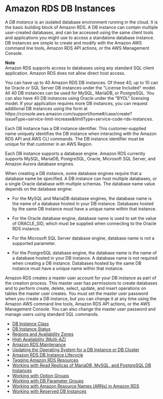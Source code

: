 # Amazon RDS DB Instances<a name="Overview.DBInstance"></a>

A *DB instance* is an isolated database environment running in the cloud\. It is the basic building block of Amazon RDS\. A DB instance can contain multiple user\-created databases, and can be accessed using the same client tools and applications you might use to access a standalone database instance\. DB instances are simple to create and modify with the Amazon AWS command line tools, Amazon RDS API actions, or the AWS Management Console\. 

**Note**  
Amazon RDS supports access to databases using any standard SQL client application\. Amazon RDS does not allow direct host access\. 

You can have up to 40 Amazon RDS DB instances\. Of these 40, up to 10 can be Oracle or SQL Server DB instances under the "License Included" model\. All 40 DB instances can be used for MySQL, MariaDB, or PostgreSQL\. You can also have 40 DB instances using Oracle under the "BYOL" licensing model\. If your application requires more DB instances, you can request additional DB instances using the form at https://console\.aws\.amazon\.com/support/home\#/case/create?issueType=service\-limit\-increase&limitType=service\-code\-rds\-instances\. 

Each DB instance has a DB instance identifier\. This customer\-supplied name uniquely identifies the DB instance when interacting with the Amazon RDS API and AWS CLI commands\. The DB instance identifier must be unique for that customer in an AWS Region\. 

Each DB instance supports a database engine\. Amazon RDS currently supports MySQL, MariaDB, PostgreSQL, Oracle, Microsoft SQL Server, and Amazon Aurora database engines\. 

When creating a DB instance, some database engines require that a database name be specified\. A DB instance can host multiple databases, or a single Oracle database with multiple schemas\. The database name value depends on the database engine: 

+ For the MySQL and MariaDB database engines, the database name is the name of a database hosted in your DB instance\. Databases hosted by the same DB instance must have a unique name within that instance\. 

+ For the Oracle database engine, database name is used to set the value of ORACLE\_SID, which must be supplied when connecting to the Oracle RDS instance\. 

+ For the Microsoft SQL Server database engine, database name is not a supported parameter\.

+ For the PostgreSQL database engine, the database name is the name of a database hosted in your DB instance\. A database name is not required when creating a DB instance\. Databases hosted by the same DB instance must have a unique name within that instance\.

Amazon RDS creates a master user account for your DB instance as part of the creation process\. This master user has permissions to create databases and to perform create, delete, select, update, and insert operations on tables the master user creates\. You must set the master user password when you create a DB instance, but you can change it at any time using the Amazon AWS command line tools, Amazon RDS API actions, or the AWS Management Console\. You can also change the master user password and manage users using standard SQL commands\. 


+ [DB Instance Class](Concepts.DBInstanceClass.md)
+ [DB Instance Status](Overview.DBInstance.Status.md)
+ [Regions and Availability Zones](Concepts.RegionsAndAvailabilityZones.md)
+ [High Availability \(Multi\-AZ\)](Concepts.MultiAZ.md)
+ [Amazon RDS Maintenance](USER_UpgradeDBInstance.Maintenance.md)
+ [Updating the Operating System for a DB Instance or DB Cluster](USER_UpgradeDBInstance.OSUpgrades.md)
+ [Amazon RDS DB Instance Lifecycle](CHAP_CommonTasks.md)
+ [Tagging Amazon RDS Resources](USER_Tagging.md)
+ [Working with Read Replicas of MariaDB, MySQL, and PostgreSQL DB Instances](USER_ReadRepl.md)
+ [Working with Option Groups](USER_WorkingWithOptionGroups.md)
+ [Working with DB Parameter Groups](USER_WorkingWithParamGroups.md)
+ [Working with Amazon Resource Names \(ARNs\) in Amazon RDS](USER_Tagging.ARN.md)
+ [Working with Reserved DB Instances](USER_WorkingWithReservedDBInstances.md)